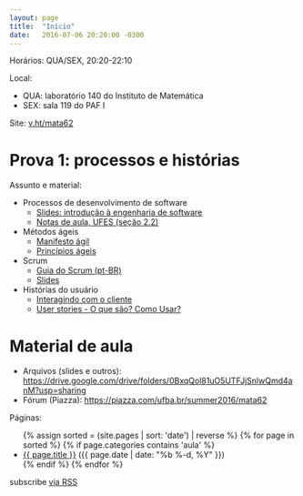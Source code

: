 ```yaml
---
layout: page
title:  "Início"
date:   2016-07-06 20:20:00 -0300
---
```


Horários: QUA/SEX, 20:20-22:10

Local:

- QUA: laboratório 140 do Instituto de Matemática
- SEX: sala 119 do PAF I

Site: [v.ht/mata62](http://v.ht/mata62)

# Prova 1: processos e histórias

Assunto e material:

- Processos de desenvolvimento de software
  - [Slides: introdução à engenharia de software](https://docs.google.com/presentation/d/1fGzQcwumPGmF1uGTMNkFkp4xpHpJQodunkOuqlGru0c/edit#slide=id.g198411f564_0_15)
  - [Notas de aula, UFES (seção 2.2)](https://www.inf.ufes.br/~monalessa/PaginaMonalessa-NEMO/ES_Mestrado/Artigos/ProcessoDeSoftware.pdf)
- Métodos ágeis
  - [Manifesto ágil](http://agilemanifesto.org/iso/ptbr/manifesto.html)
  - [Princípios ágeis](http://agilemanifesto.org/iso/ptbr/principles.html)
- Scrum
  - [Guia do Scrum (pt-BR)](http://www.scrumguides.org/docs/scrumguide/v2016/2016-Scrum-Guide-Portuguese-Brazilian.pdf)
  - [Slides](http://slides.com/rodrigorgs/scrum)
- Histórias do usuário
  - [Interagindo com o cliente](https://rodrigorgs.github.io/mata62/cliente.html)
  - [User stories - O que são? Como Usar?](http://blog.myscrumhalf.com/2011/10/user-stories-o-que-sao-como-usar/)

# Material de aula

- Arquivos (slides e outros): <https://drive.google.com/drive/folders/0BxqQol81uO5UTFJjSnlwQmd4anM?usp=sharing>
- Fórum (Piazza): <https://piazza.com/ufba.br/summer2016/mata62>

Páginas:

<ul>
{% assign sorted = (site.pages | sort: 'date') | reverse %}
{% for page in sorted %}
{% if page.categories contains 'aula' %}
<li><a href="{{ page.url | prepend: site.baseurl }}">{{ page.title }}</a> (<span class="post-meta">{{ page.date | date: "%b %-d, %Y" }}</span>)</li>
{% endif %}
{% endfor %}
</ul>

<p class="rss-subscribe">subscribe <a href="{{ "/feed.xml" | prepend: site.baseurl }}">via RSS</a></p>
